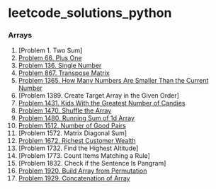 # leetcode_solutions_python

### Arrays

1. [Problem 1. Two Sum]
2. [Problem 66. Plus One](https://leetcode.com/problems/plus-one/solutions/3679900/python-code/)
3. [Problem 136. Single Number](https://leetcode.com/problems/single-number/solutions/3679923/python-code/)
4. [Problem 867. Transpose Matrix](https://leetcode.com/problems/transpose-matrix/solutions/3679951/python-code/)
5. [Problem 1365. How Many Numbers Are Smaller Than the Current Number](https://leetcode.com/problems/how-many-numbers-are-smaller-than-the-current-number/solutions/3675363/python-code/)
6. [Problem 1389. Create Target Array in the Given Order]
7. [Problem 1431. Kids With the Greatest Number of Candies](https://leetcode.com/problems/kids-with-the-greatest-number-of-candies/solutions/3675331/python-code/)
8. [Problem 1470. Shuffle the Array](https://leetcode.com/problems/shuffle-the-array/solutions/3675326/python-code/)
9. [Problem 1480. Running Sum of 1d Array](https://leetcode.com/problems/running-sum-of-1d-array/solutions/3673675/pyhton-code/)
10. [Problem 1512. Number of Good Pairs](https://leetcode.com/problems/number-of-good-pairs/solutions/3675338/python-code/)
11. [Problem 1572. Matrix Diagonal Sum]
12. [Problem 1672. Richest Customer Wealth](https://leetcode.com/problems/richest-customer-wealth/solutions/3675316/python-code/)
13. [Problem 1732. Find the Highest Altitude]
14. [Problem 1773. Count Items Matching a Rule]
15. [Problem 1832. Check if the Sentence Is Pangram]
16. [Problem 1920. Build Array from Permutation](https://leetcode.com/problems/build-array-from-permutation/solutions/3673626/python-code/)
17. [Problem 1929. Concatenation of Array](https://leetcode.com/problems/concatenation-of-array/solutions/3673640/python-code-with-simple-addittion/)  

